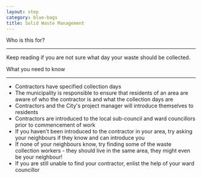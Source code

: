 ```yaml
---
layout: step
category: blue-bags
title: Solid Waste Management
---
```

<div class="intro">
  <div class="header"><i class="fa fa-fw fa-users" aria-hidden="true"></i> Who is this for?</div>
  <hr>
  <p>Keep reading if you are not sure what day your waste should be collected. </p>
</div>

<div class="summary">
  <div class="header"><i class="fa fa-fw fa-exclamation-circle" aria-hidden="true"></i> What you need to know</div>
  <hr>
  <div class="content">
    <ul class="fa-ul">
      <li><i class="fa-li fa fa-gavel"></i>Contractors have specified collection days</li>
      <li><i class="fa-li fa fa-gavel"></i>The municipality is responsible to ensure that residents of an area are aware of who the contractor is and what the collection days are</li>
      <li><i class="fa-li fa fa-gavel"></i>Contractors and the City's project manager will introduce themselves to residents</li>
      <li><i class="fa-li fa fa-gavel"></i>Contractors are introduced to the local sub-council and ward councillors prior to commencement of work</li>
      <li><i class="fa-li fa fa-gavel"></i>If you haven't been introduced to the contractor in your area, try asking your neighbours if they know and can introduce you</li>
      <li><i class="fa-li fa fa-gavel"></i>If none of your neighbours know, try finding some of the waste collection workers - they should live in the same area, they might even be your neighbour!</li>
      <li><i class="fa-li fa fa-gavel"></i>If you are still unable to find your contractor, enlist the help of your ward councillor</li>
    </ul>
  </div>
</div>

